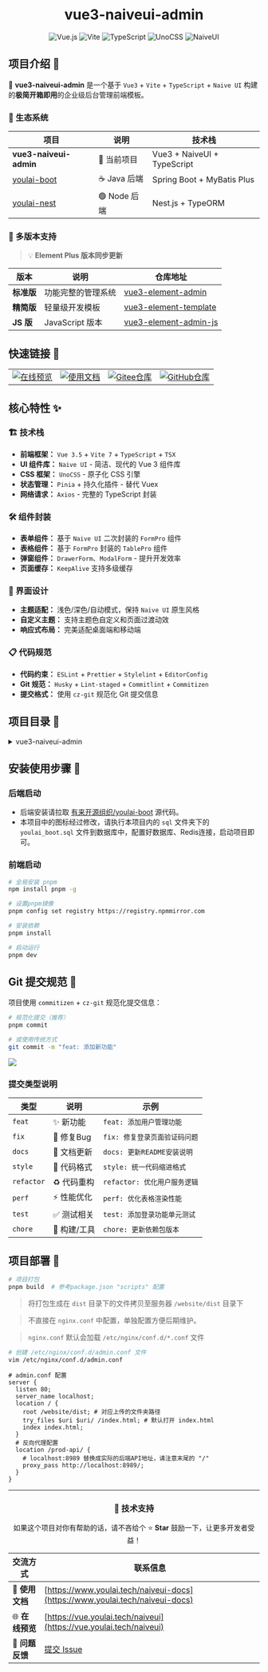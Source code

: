 <div align="center">
  <h1>vue3-naiveui-admin</h1>

  ![Vue.js](https://img.shields.io/badge/Vue-3.5.21-42B883?logo=vuedotjs)
  ![Vite](https://img.shields.io/badge/Vite-7.1.5-bd34fe?logo=vite&logoColor=bd34fe)
  ![TypeScript](https://img.shields.io/badge/TypeScript-5.9.2-3178C6?logo=typescript)
  ![UnoCSS](https://img.shields.io/badge/UnoCSS-66.5.1-333?logo=unocss)
  ![NaiveUI](https://img.shields.io/badge/NaiveUI-2.42.0-63e2b7.svg)
</div>

## 项目介绍 📖

🚀 **vue3-naiveui-admin** 是一个基于 `Vue3` + `Vite` + `TypeScript` + `Naive UI` 构建的**极简开箱即用**的企业级后台管理前端模板。

### 🔗 生态系统

| 项目 | 说明 | 技术栈 |
|------|------|--------|
| **vue3-naiveui-admin** | 🎯 当前项目 | Vue3 + NaiveUI + TypeScript |
| [youlai-boot](https://gitee.com/youlaiorg/youlai-boot) | ☕ Java 后端 | Spring Boot + MyBatis Plus |
| [youlai-nest](https://gitee.com/youlaiorg/youlai-nest) | 🟢 Node 后端 | Nest.js + TypeORM |

### 🎨 多版本支持  
> 💡 **Element Plus 版本同步更新**

| 版本 | 说明 | 仓库地址 |
|------|------|----------|
| **标准版** | 功能完整的管理系统 | [vue3-element-admin](https://gitee.com/youlaiorg/vue3-element-admin) |
| **精简版** | 轻量级开发模板 | [vue3-element-template](https://gitee.com/youlaiorg/vue3-element-template) |
| **JS 版** | JavaScript 版本 | [vue3-element-admin-js](https://gitee.com/youlaiorg/vue3-element-admin-js) |

## 快速链接 🔗

<table align="center">
  <tr>
    <td align="center">
      <a href="https://vue.youlai.tech/naiveui" target="_blank">
        <img src="https://img.shields.io/badge/🌐_在线预览-0052CC?style=for-the-badge" alt="在线预览" />
      </a>
    </td>
    <td align="center">
      <a href="https://www.youlai.tech/naiveui-docs" target="_blank">
        <img src="https://img.shields.io/badge/📚_使用文档-FF6B35?style=for-the-badge" alt="使用文档" />
      </a>
    </td>
    <td align="center">
      <a href="https://gitee.com/zimo493/vue3-naiveui-admin" target="_blank">
        <img src="https://img.shields.io/badge/💾_Gitee_仓库-C71D23?style=for-the-badge" alt="Gitee仓库" />
      </a>
    </td>
    <td align="center">
      <a href="https://github.com/zimo493/vue3-naiveui-admin" target="_blank">
        <img src="https://img.shields.io/badge/💾_GitHub_仓库-181717?style=for-the-badge" alt="GitHub仓库" />
      </a>
    </td>
  </tr>
</table>

## 核心特性 ✨

### 🏗️ 技术栈
- **前端框架：** `Vue 3.5` + `Vite 7` + `TypeScript` + `TSX`
- **UI 组件库：** `Naive UI` - 简洁、现代的 Vue 3 组件库  
- **CSS 框架：** `UnoCSS` - 原子化 CSS 引擎
- **状态管理：** `Pinia` + 持久化插件 - 替代 Vuex
- **网络请求：** `Axios` - 完整的 TypeScript 封装

### 🛠️ 组件封装
- **表单组件：** 基于 `Naive UI` 二次封装的 `FormPro` 组件
- **表格组件：** 基于 `FormPro` 封装的 `TablePro` 组件  
- **弹窗组件：** `DrawerForm`、`ModalForm` - 提升开发效率
- **页面缓存：** `KeepAlive` 支持多级缓存

### 🎨 界面设计
- **主题适配：** 浅色/深色/自动模式，保持 `Naive UI` 原生风格
- **自定义主题：** 支持主题色自定义和页面过渡动效
- **响应式布局：** 完美适配桌面端和移动端

### 📋 代码规范
- **代码约束：** `ESLint` + `Prettier` + `Stylelint` + `EditorConfig`  
- **Git 规范：** `Husky` + `Lint-staged` + `Commitlint` + `Commitizen`
- **提交格式：** 使用 `cz-git` 规范化 Git 提交信息

## 项目目录 📁
<details>
<summary> vue3-naiveui-admin </summary>

```ini
├─ .husky                   # Git 提交钩子
├─ .vscode                  # VSCode 推荐配置
├─ build                    # 构建文件配置
│  ├─ buildOptions.ts        # Vite构建配置
│  ├─ cssOptions.ts          # CSS 配置
│  ├─ htmlPlugin.ts          # 自定义Vite插件
│  ├─ index.ts               # 构建入口
│  ├─ optimizeDepsOptions.ts # 依赖优化配置
│  ├─ pluginsOptions.ts      # 插件配置
│  ├─ resolveOptions.ts      # 路径配置
│  ├─ rollupOptions.ts       # rollup 配置
│  ├─ serverOptions.ts       # 开发服务器配置
│  └─ terserOptions.ts       # terser 配置
├─ locales                  # 国际化文件
├─ public                   # 静态资源文件（该文件夹不会被打包）
├─ sql                      # 数据库脚本
│  └─ youlai_boot.sql        # 基础数据库脚本
├─ src                      # 源代码
│  ├─ api                   # API 接口管理
│  ├─ assets                # 静态资源文件
│     └── svg-icons          # 自定义svg图标资源(图标选择器选择本地图标源)
│  ├─ components            # 全局组件
│  ├─ directives            # 全局指令文件
│  ├─ enums                 # 枚举文件
│  ├─ hooks                 # 常用 Hooks 封装
│     ├── useWebsocket/*     # Websocket
│     ├── index.ts           # 统一导出全局 Hooks
│     ├── useBoolean.ts      # 组合式使用 Boolean
│     ├── useCompRef.ts      # 组合式使用 ref
│     ├── useDict.ts         # 获取字典数据
│     ├── useKeepTicking.ts  # 组合式定时器钩子方法
│     ├── useLoading.ts      # 组合式使用Loading方法
│     └── useRange.ts        # 列表搜索时间范围处理方法
│  ├─ layout                # 框架布局模块
│     ├── components         # 布局内部组件
│     ├── main               # 布局框架
│     └── index.txs          # 布局组件基座
│  ├─ modules               # 全局模块注册
│     ├── assets.ts          # 静态资源
│     ├── directives.ts      # 指令
│     └── i18n.ts            # 多语言
│  ├─ plugins               # 全局插件注册
│     ├── appVersion.ts      # App更新提示刷新
│     ├── websocket.ts       # WebSocket
│     └── index.ts           # 统一导出
│  ├─ router                # 路由管理
│     ├── modules            # 路由模块
│         ├── guard.ts        # 路由守卫配置
│         └── routes.ts       # 本地静态页面路由
│     └── index.ts           # 实例化路由导出
│  ├─ store                 # pinia store
│     ├── modules            # store模块
│         ├── app.ts     # 样式布局设置相关存储
│         ├── auth.ts         # 用户权限相关存储
│         ├── dict.ts         # 字典相关存储
│         ├── routes.ts       # 路由相关存储
│         ├── tab.ts          # Tab页签相关存储
│         └── watermark.ts    # 水印相关存储
│     └── index.ts           # 实例化仓库导出
│  ├─ styles                # 全局样式文件
│     ├── index.css          # 统一导出出口
│     ├── naive.css          # 修改NaiveUI原有样式
│     ├── reset.css          # 重置样式css
│     ├── transition.css     # 过渡样式css
│     └── wangEditor.css     # wangEditor富文本编辑器样式
│  ├─ types                 # 全局 ts 声明
│  ├─ typings               # 自动导入类型文件(此目录可删除,启动项目后会自动生成)
│     ├── auto-imports.d.ts  # 自动导入方法类型文件
│     └── components.d.ts    # 自动导入组件类型文件
│  ├─ utils                 # 常用工具库
│     ├── comm.ts            # 常用工具方法
│     ├── i18n.ts            # 国际化方法
│     ├── icon.ts            # 图标工具
│     ├── index.ts           # 工具类统一导出出口
│     ├── is.ts              # 各种判断方法
│     ├── jsencrypt.ts       # encrypt加密解密方法
│     ├── request.ts         # axios 请求封装
│     ├── router.ts          # 路由工具
│     ├── spin.ts            # 加载动画和通用异步操作封装工具
│     ├── storage.ts         # 存储封装工具
│     └── theme.ts           # 主题配置
│  ├─ views                 # 项目所有页面
│  ├─ App.tsx               # APP根组件
│  └─ main.ts               # 项目入口文件
├─ .env.development        # 开发环境配置
├─ .env.production         # 生产环境配置
├─ .eslintrc-auto-import.json  # eslint 自动引入配置文件
├─ .gitignore              # 忽略 git 提交
├─ .prettierignore         # prettier 忽略文件
├─ .prettierrc.yaml        # prettier 规则配置
├─ .stylelintignore        # stylelint 忽略文件
├─ .stylelintrc.cjs        # stylelint 规则配置
├─ commitlint.config.cjs   # 代码提交规则配置
├─ eslint.config.ts        # eslint 规则配置
├─ index.html              # 入口 html
├─ LICENSE                 # 开源协议文件
├─ package.json            # 依赖包管理
├─ pnpm-lock.json          # 依赖包包版本锁定文件
├─ README.md               # README 介绍
├─ tsconfig.json           # typescript 全局配置
├─ unocss.config.js        # unocss 配置
└─ vite.config.ts          # vite 全局配置文件
```
</details>

## 安装使用步骤 📔
### 后端启动
- 后端安装请拉取 [有来开源组织/youlai-boot](https://gitee.com/youlaiorg/youlai-boot) 源代码。
- 本项目中的图标经过修改，请执行本项目内的 `sql` 文件夹下的 `youlai_boot.sql` 文件到数据库中，配置好数据库、Redis连接，启动项目即可。

### 前端启动
```bash
# 全局安装 pnpm
npm install pnpm -g

# 设置pnpm镜像
pnpm config set registry https://registry.npmmirror.com

# 安装依赖
pnpm install

# 启动运行
pnpm dev
```

## Git 提交规范 📝

项目使用 `commitizen` + `cz-git` 规范化提交信息：

```bash
# 规范化提交（推荐）
pnpm commit

# 或使用传统方式
git commit -m "feat: 添加新功能"
```

![](https://foruda.gitee.com/images/1687755823165218215/c1705416_716974.png)

### 提交类型说明
| 类型 | 说明 | 示例 |
|------|------|------|
| `feat` | ✨ 新功能 | `feat: 添加用户管理功能` |  
| `fix` | 🐛 修复Bug | `fix: 修复登录页面验证码问题` |
| `docs` | 📝 文档更新 | `docs: 更新README安装说明` |
| `style` | 💄 代码格式 | `style: 统一代码缩进格式` |
| `refactor` | ♻️ 代码重构 | `refactor: 优化用户服务逻辑` |
| `perf` | ⚡ 性能优化 | `perf: 优化表格渲染性能` |
| `test` | ✅ 测试相关 | `test: 添加登录功能单元测试` |
| `chore` | 🔧 构建/工具 | `chore: 更新依赖包版本` |


## 项目部署 🚀
```bash
# 项目打包
pnpm build  # 参考package.json "scripts" 配置
```

> 将打包生成在 `dist` 目录下的文件拷贝至服务器 `/website/dist` 目录下

> 不直接在 `nginx.conf` 中配置，单独配置方便后期维护。

> `nginx.conf` 默认会加载 `/etc/nginx/conf.d/*.conf` 文件

```bash
# 创建 /etc/nginx/conf.d/admin.conf 文件
vim /etc/nginx/conf.d/admin.conf
```

```shell
# admin.conf 配置
server {
  listen 80;
  server_name localhost;
  location / {
    root /website/dist; # 对应上传的文件夹路径
    try_files $uri $uri/ /index.html; # 默认打开 index.html
    index index.html;
  }
  # 反向代理配置
  location /prod-api/ {
    # localhost:8989 替换成实际的后端API地址，请注意末尾的 "/"
    proxy_pass http://localhost:8989/;
  }
}
```

---

<div align="center">
  
### 💖 技术支持

如果这个项目对你有帮助的话，请不吝给个 ⭐ **Star** 鼓励一下，让更多开发者受益！

| 交流方式 | 联系信息 |
|---------|----------|
| 📖 **使用文档** | [https://www.youlai.tech/naiveui-docs](https://www.youlai.tech/naiveui-docs) |
| 🌐 **在线预览** | [https://vue.youlai.tech/naiveui](https://vue.youlai.tech/naiveui) |
| 💬 **问题反馈** | [提交 Issue](https://gitee.com/zimo493/vue3-naiveui-admin/issues) |

</div>
